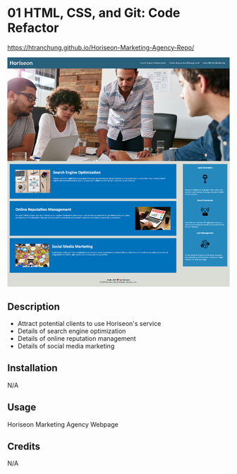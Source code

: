 # 01 HTML, CSS, and Git: Code Refactor

https://htranchung.github.io/Horiseon-Marketing-Agency-Repo/ 

![](assets/images/Page%20Screenshot.png)

## Description

- Attract potential clients to use Horiseon's service 
- Details of search engine optimization  
- Details of online reputation management
- Details of social media marketing 

## Installation

N/A

## Usage

Horiseon Marketing Agency Webpage

## Credits

N/A
